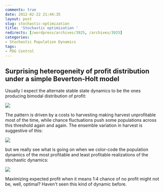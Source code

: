 ```yaml
---
comments: true
date: 2012-02-22 21:44:35
layout: post
slug: stochastic-optimization
title: 'Stochastic optimization '
redirects: [/wordpress/archives/3925, /archives/3925]
categories:
- Stochastic Population Dynamics
tags:
- PDG Control
---
```


##  Surprising heterogeneity of profit distribution under a simple Beverton-Holt model 



Usually I expect the alternate stable state dynamics to be the ones producing bimodal distribution of profit:

![]( http://farm8.staticflickr.com/7191/6922209705_314cc4cdd5_o.png )


The pattern is driven by a costs to harvesting making harvest unprofitable most of the time, while chance fluctuations push some populations across this threshold again and again.  The ensemble variation in harvest is suggestive of this:

![]( http://farm8.staticflickr.com/7181/6776095432_83e90b3658_o.png )


but we really see what is going on when we color-code the population dynamics of the most profitable and least profitable realizations of the stochastic dynamics:

![]( http://farm8.staticflickr.com/7202/6922237885_5aa369901f_o.png )


Maximizing expected profit when it means 1:4 chance of no profit might not be, well, optimal?  Haven't seen this kind of dynamic before.  






